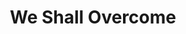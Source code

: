 ---
index: 3
layout: default
title: We Shall Overcome
event: Albany Movement
artist: Pete Seeger
genre: Folk
writer: Pete Seeger, Guy Carawan, Zilphia Horton, Frank Hamilton
producer: Harold Leventhal
album: We Shall Overcome
label: Columbia 
country: USA
language: English 
duration: '5:58' 
released: 1963
video: https://www.youtube.com/embed/M_Ld8JGv56E
award1: Grammy for Best Folk Recording by Pete Seeger, 1963
award2: Selected for preservation in the Library of Congress, with the National Recording Registry deeming the song "culturally, historically, or aesthetically important.", 2007
award3:
description: Pete Seeger first heard the song sung by Tobacco workers in the late 1940s.  Prior to the Albany movement, the song was commonly performed within the Southern white folk tradition. When the organisation was led by Bernice Johnson Reagon, black activists changed the structure and tempo of the song which turned it into a protest song sung at mass gatherings (Ward)
more-versions: https://secondhandsongs.com/performance/444349/versions#nav-entity
versions: |
    Guy Carawan (1961)<br> 
    Joan Baez (1963) <br>
    Mahalia Jackson (1963)
coverart: media/images/cover-art/weshallovercome_coverart.jpg
source1: https://www.loc.gov/static/programs/national-recording-preservation-board/documents/WeShallOvercome.pdf 
source2: 'Seeger, Pete (1997). Where Have All The Flowers Gone – A Musical Autobiography. Bethlehem, PA: Sing Out'
---
